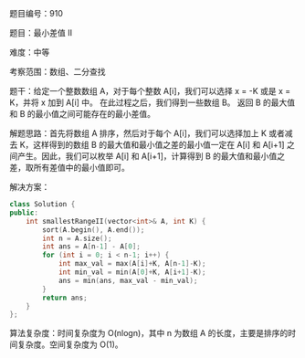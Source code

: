 题目编号：910

题目：最小差值 II

难度：中等

考察范围：数组、二分查找

题干：给定一个整数数组 A，对于每个整数 A[i]，我们可以选择 x = -K 或是 x = K，并将 x 加到 A[i] 中。
在此过程之后，我们得到一些数组 B。
返回 B 的最大值和 B 的最小值之间可能存在的最小差值。

解题思路：首先将数组 A 排序，然后对于每个 A[i]，我们可以选择加上 K 或者减去 K，这样得到的数组 B 的最大值和最小值之差的最小值一定在 A[i] 和 A[i+1] 之间产生。因此，我们可以枚举 A[i] 和 A[i+1]，计算得到 B 的最大值和最小值之差，取所有差值中的最小值即可。

解决方案：

```cpp
class Solution {
public:
    int smallestRangeII(vector<int>& A, int K) {
        sort(A.begin(), A.end());
        int n = A.size();
        int ans = A[n-1] - A[0];
        for (int i = 0; i < n-1; i++) {
            int max_val = max(A[i]+K, A[n-1]-K);
            int min_val = min(A[0]+K, A[i+1]-K);
            ans = min(ans, max_val - min_val);
        }
        return ans;
    }
};
```

算法复杂度：时间复杂度为 O(nlogn)，其中 n 为数组 A 的长度，主要是排序的时间复杂度。空间复杂度为 O(1)。